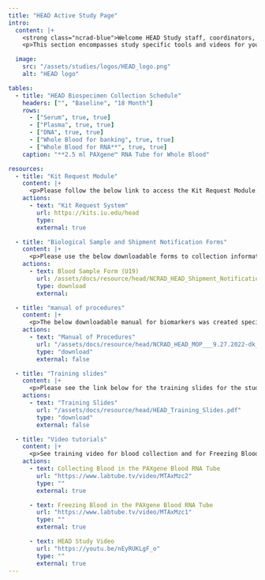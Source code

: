 ```yaml
---
title: "HEAD Active Study Page"
intro:
  content: |+
    <strong class="ncrad-blue">Welcome HEAD Study staff, coordinators, and PI's.</strong>
    <p>This section encompasses study specific tools and videos for your reference. If you have any questions, comments, or new ideas please contact NCRAD by email or phone (800) 526-2839 or directly at (317) 278-1170.</p>

  image:
    src: "/assets/studies/logos/HEAD_logo.png"
    alt: "HEAD logo"

tables:
  - title: "HEAD Biospecimen Collection Schedule"
    headers: ["", "Baseline", "18 Month"]
    rows:
      - ["Serum", true, true]
      - ["Plasma", true, true]
      - ["DNA", true, true]
      - ["Whole Blood for banking", true, true]
      - ["Whole Blood for RNA**", true, true]
    caption: "**2.5 ml PAXgene™ RNA Tube for Whole Blood"

resources:
  - title: "Kit Request Module"
    content: |+
      <p>Please follow the below link to access the Kit Request Module. This link will direct you to a REDCap database where study coordinators and staff may request kits, individual supplies, and/or labels. Study related sites will use the same link for ordering supplies related to blood-based samples and for CSF. Please allow a total of two weeks for kit requests to be compiled and delivered to your site.</p>
    actions:
      - text: "Kit Request System"
        url: https://kits.iu.edu/head
        type:
        external: true

  - title: "Biological Sample and Shipment Notification Forms"
    content: |+
      <p>Please use the below downloadable forms to collection information on specimen patient demographics, collection, and processing. We respectfully ask that all completed forms be emailed (alzstudy@iu.edu) or faxed (317-321-2003) prior to shipment. If you complete the form on the website, you can choose to have it emailed automatically to us. We also ask that all shipments include a hard copy of each sample form.</p>
    actions:
      - text: Blood Sample Form (U19)
        url: /assets/docs/resource/head/NCRAD_HEAD_Shipment_Notification_Form.docx
        type: download
        external:

  - title: "manual of procedures"
    content: |+
      <p>The below downloadable manual for biomarkers was created specifically for the study. Please feel free to explore the manuals through the hyperlinked “Table of Contents”. Questions concerning any part of the manual may be directed to NCRAD at (alzstudy@iu.edu or 800-526-2839) for further clarification.</p>
    actions:
      - text: "Manual of Procedures"
        url: "/assets/docs/resource/head/NCRAD_HEAD_MOP___9.27.2022-dk_FINAL(1).pdf"
        type: "download"
        external: false

  - title: "Training slides"
    content: |+
      <p>Please see the link below for the training slides for the study.</p>
    actions:
      - text: "Training Slides"
        url: "/assets/docs/resource/head/HEAD_Training_Slides.pdf"
        type: "download"
        external: false

  - title: "Video tutorials"
    content: |+
      <p>See training video for blood collection and for Freezing Blood in the PAXgene Blood RNA Tube </p>
    actions:
      - text: Collecting Blood in the PAXgene Blood RNA Tube
        url: "https://www.labtube.tv/video/MTAxMzc2"
        type: ""
        external: true

      - text: Freezing Blood in the PAXgene Blood RNA Tube
        url: "https://www.labtube.tv/video/MTAxMzc1"
        type: ""
        external: true

      - text: HEAD Study Video
        url: "https://youtu.be/nEyRUKLgF_o"
        type: ""
        external: true
---
```

